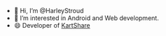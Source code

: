 - 👋 Hi, I’m @HarleyStroud
- 👀 I’m interested in Android and Web development.
- 😄 Developer of [KartShare](https://play.google.com/store/apps/details?id=net.kartshare.KartShare)

<!---
HarleyStroud/HarleyStroud is a ✨ special ✨ repository because its `README.md` (this file) appears on your GitHub profile.
You can click the Preview link to take a look at your changes.
--->
